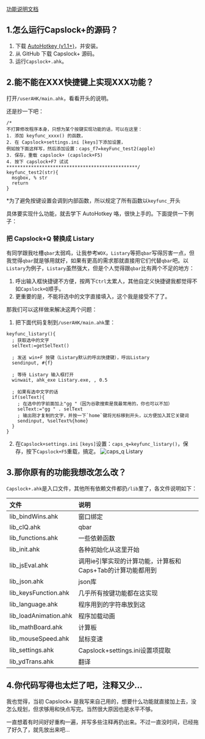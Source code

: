 [功能说明文档](https://capslox.com/capslock-plus/)


## 1.怎么运行Capslock+的源码？
1. 下载 [AutoHotkey (v1.1+)](http://www.ahkscript.org/)，并安装。
2. 从 GitHub 下载 Capslock+ 源码。
3. 运行`Capslock+.ahk`。

## 2.能不能在XXX快捷键上实现XXX功能？
打开`/userAHK/main.ahk`，看看开头的说明。

还是抄一下吧：

```ahk
/*
不打算修改程序本身，只想为某个按键实现功能的话，可以在这里：
1. 添加 keyfunc_xxxx() 的函数，
2. 在 Capslock+settings.ini [keys]下添加设置，
例如按下面这样写，然后添加设置：caps_f7=keyFunc_test2(apple)
3. 保存，重载 capslock+ (capslock+F5)
4. 按下 capslock+F7 试试
************************************************/
keyfunc_test2(str){
  msgbox, % str
  return
}
```

*为了避免按键设置会调到内部函数，所以规定了所有函数以`keyfunc_`开头

具体要实现什么功能，就去学下 AutoHotkey 咯，很快上手的。下面提供一下例子：

### 把 Capslock+Q 替换成 Listary
有同学跟我吐槽`qbar`太弱鸡，让我参考`WOX`，`Listary`等把`qbar`写得厉害一点，但我觉得`qbar`就是够用就好，如果有更高的需求那就直接用它们代替`qbar`吧。以`Listary`为例子，`Listary`虽然强大，但是个人觉得跟`qbar`比有两个不足的地方：

1. 呼出输入框快捷键不方便，按两下`Ctrl`太累人，其他自定义快捷键我都觉得不如`Capslock+Q`顺手。
2. 更重要的是，不能将选中的文字直接填入，这个我是接受不了了。

那我们可以这样做来解决这两个问题：

1. 把下面代码复制到`/userAHK/main.ahk`里：
  ```ahk
  keyfunc_listary(){
    ; 获取选中的文字
    selText:=getSelText()

    ; 发送 win+F 按键（Listary默认的呼出快捷键），呼出Listary
    sendinput, #{f}

    ; 等待 Listary 输入框打开
    winwait, ahk_exe Listary.exe, , 0.5

    ; 如果有选中文字的话
    if(selText){
      ; 在选中的字前面加上"gg "（因为谷歌搜索是我最常用的，你也可以不加）
      selText:="gg " . selText
      ; 输出刚才复制的文字，并按一下`home`键将光标移到开头，以方便加入其它关键词
      sendinput, %selText%{home}
    }
  }
  ```

2. 在`Capslock+settings.ini` `[keys]`设置：`caps_q=keyfunc_listary()`，保存，按下`Capslock+F5`重载，搞定。
![caps_q Listary](http://dn-cjk.qbox.me/caps_listary.gif)

## 3.那你原有的功能我想改怎么改？
`Capslock+.ahk`是入口文件，其他所有依赖文件都扔`/lib`里了，各文件说明如下：

|文件|说明|
|:---|:---|
|lib_bindWins.ahk|窗口绑定|
|lib_clQ.ahk|qbar|
|lib_functions.ahk|一些依赖函数|
|lib_init.ahk|各种初始化从这里开始|
|lib_jsEval.ahk|调用ie引擎实现的计算功能，计算板和Caps+Tab的计算功能都用到|
|lib_json.ahk|json库|
|lib_keysFunction.ahk|几乎所有按键功能都在这实现|
|lib_language.ahk|程序用到的字符串放到这|
|lib_loadAnimation.ahk|程序加载动画|
|lib_mathBoard.ahk|计算板|
|lib_mouseSpeed.ahk|鼠标变速|
|lib_settings.ahk|Capslock+settings.ini设置项提取|
|lib_ydTrans.ahk|翻译|

## 4.你代码写得也太烂了吧，注释又少...
我也觉得，当初 Capslock+ 是我写来自己用的，想要什么功能就直接加上去，没怎么规划，但求够用和快点写完。当然很大原因也是水平不够。

一直想着有时间好好重构一遍，并写多些注释再扔出来。不过一直没时间，已经拖了好久了，就先放出来吧...


